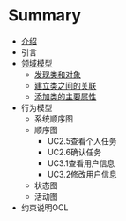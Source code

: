 # Summary

* [介绍](README.md)
* 引言
* [领域模型](领域模型.md)
    * [发现类和对象](发现类和对象.md)
    * [建立类之间的关联](建立类之间的关联.md)
    * [添加类的主要属性](添加类的主要属性.md)
* 行为模型
    * 系统顺序图
    * 顺序图
        * UC2.5查看个人任务
        * UC2.6确认任务
        * UC3.1查看用户信息
        * UC3.2修改用户信息
    * 状态图
    * 活动图
* 约束说明OCL

